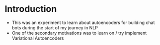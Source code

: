 # Introduction

* This was an experiment to learn about autoencoders for building chat bots during the start of my journey in NLP
* One of the secondary motivations was to learn on / try implement Variational Autoencoders
